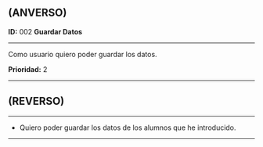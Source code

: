 ## (ANVERSO)

**ID:** 002 **Guardar Datos** 

***

Como usuario quiero poder guardar los datos. 

**Prioridad:** 2

***

## (REVERSO)

***

* Quiero poder guardar los datos de los alumnos que he introducido.

***
